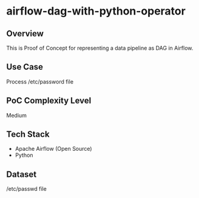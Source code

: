 # airflow-dag-with-python-operator

## Overview
This is Proof of Concept for representing a data pipeline as DAG in Airflow.

## Use Case
Process /etc/password file

## PoC Complexity Level
Medium

## Tech Stack
- Apache Airflow (Open Source)
- Python

## Dataset
/etc/passwd file
